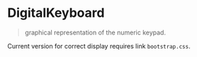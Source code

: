 # DigitalKeyboard 
> graphical representation of the numeric keypad.

Current version for correct display requires link `bootstrap.css`.
